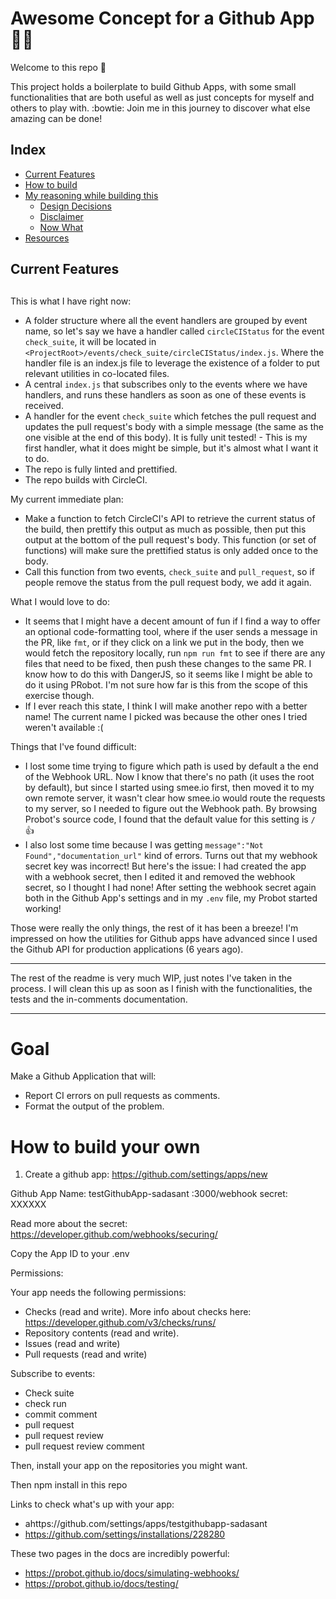 # Awesome Concept for a Github App :robot::sparkles:

Welcome to this repo 🖖

This project holds a boilerplate to build Github Apps, with some small functionalities that are both useful as well as just concepts for myself and others to play with. :bowtie: Join me in this journey to discover what else amazing can be done!

## Index

- [Current Features](#current-features)
- [How to build](#how-to-build)
- [My reasoning while building this](#my-reasoning-while-building-this)
  - [Design Decisions](#design-decisions)
  - [Disclaimer](#disclaimer)
  - [Now What](#now-what)
- [Resources](#resources)

## Current Features
##

This is what I have right now:
- A folder structure where all the event handlers are grouped by event
  name, so let's say we have a handler called `circleCIStatus` for the
  event `check_suite`, it will be located in
  `<ProjectRoot>/events/check_suite/circleCIStatus/index.js`. Where
  the handler file is an index.js file to leverage the existence of a
  folder to put relevant utilities in co-located files.
- A central `index.js` that subscribes only to the events where we
  have handlers, and runs these handlers as soon as one of these
  events is received.
- A handler for the event `check_suite` which fetches the pull request
  and updates the pull request's body with a simple message (the same
  as the one visible at the end of this body). It is fully unit
  tested! - This is my first handler, what it does might be simple,
  but it's almost what I want it to do.
- The repo is fully linted and prettified.
- The repo builds with CircleCI.

My current immediate plan:
- Make a function to fetch CircleCI's API to retrieve the current
  status of the build, then prettify this output as much as possible,
  then put this output at the bottom of the pull request's body. This
  function (or set of functions) will make sure the prettified status
  is only added once to the body.
- Call this function from two events, `check_suite` and
  `pull_request`, so if people remove the status from the pull request
  body, we add it again.

What I would love to do:
- It seems that I might have a decent amount of fun if I find a way to
  offer an optional code-formatting tool, where if the user sends a
  message in the PR, like `fmt`, or if they click on a link we put in
  the body, then we would fetch the repository locally, run `npm run
  fmt` to see if there are any files that need to be fixed, then push
  these changes to the same PR. I know how to do this with DangerJS,
  so it seems like I might be able to do it using PRobot. I'm not sure
  how far is this from the scope of this exercise though.
- If I ever reach this state, I think I will make another repo with a
  better name! The current name I picked was because the other ones I
  tried weren't available :(

Things that I've found difficult:
- I lost some time trying to figure which path is used by default a
  the end of the Webhook URL. Now I know that there's no path (it uses
  the root by default), but since I started using smee.io first, then
  moved it to my own remote server, it wasn't clear how smee.io would
  route the requests to my server, so I needed to figure out the
  Webhook path. By browsing Probot's source code, I found that the
  default value for this setting is `/` 👍
- I also lost some time because I was getting `message":"Not
  Found","documentation_url"` kind of errors. Turns out that my
  webhook secret key was incorrect! But here's the issue: I had
  created the app with a webhook secret, then I edited it and removed
  the webhook secret, so I thought I had none! After setting the
  webhook secret again both in the Github App's settings and in my
  `.env` file, my Probot started working!

Those were really the only things, the rest of it has been a breeze!
I'm impressed on how the utilities for Github apps have advanced since
I used the Github API for production applications (6 years ago).

---

The rest of the readme is very much WIP, just notes I've taken in the
process. I will clean this up as soon as I finish with the
functionalities, the tests and the in-comments documentation.

---

# Goal

Make a Github Application that will:
- Report CI errors on pull requests as comments.
- Format the output of the problem.

# How to build your own

1. Create a github app: https://github.com/settings/apps/new

Github App Name: testGithubApp-sadasant
:3000/webhook
secret: XXXXXX

Read more about the secret: https://developer.github.com/webhooks/securing/

Copy the App ID to your .env

Permissions:

Your app needs the following permissions:
- Checks (read and write). More info about checks here: https://developer.github.com/v3/checks/runs/
- Repository contents (read and write).
- Issues (read and write)
- Pull requests (read and write)

Subscribe to events:
- Check suite
- check run
- commit comment
- pull request
- pull request review
- pull request review comment

Then, install your app on the repositories you might want.

Then npm install in this repo

Links to check what's up with your app:
- ahttps://github.com/settings/apps/testgithubapp-sadasant
- https://github.com/settings/installations/228280

These two pages in the docs are incredibly powerful:
- https://probot.github.io/docs/simulating-webhooks/
- https://probot.github.io/docs/testing/
